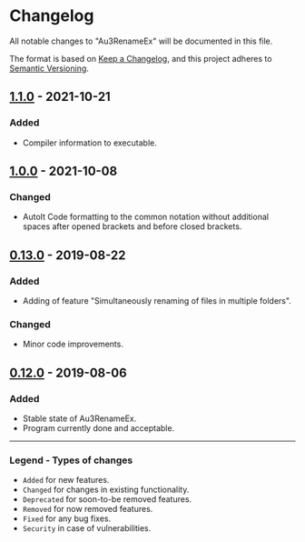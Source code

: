 # Changelog

All notable changes to "Au3RenameEx" will be documented in this file.

The format is based on [Keep a Changelog](https://keepachangelog.com/en/1.0.0/),
and this project adheres to [Semantic Versioning](https://semver.org/spec/v2.0.0.html).

## [1.1.0] - 2021-10-21

### Added

- Compiler information to executable.

## [1.0.0] - 2021-10-08

### Changed

- AutoIt Code formatting to the common notation without additional spaces after opened brackets and before closed brackets.

## [0.13.0] - 2019-08-22

### Added

- Adding of feature "Simultaneously renaming of files in multiple folders".

### Changed

- Minor code improvements.

## [0.12.0] - 2019-08-06

### Added

- Stable state of Au3RenameEx.
- Program currently done and acceptable.

[1.1.0]: https://github.com/Sven-Seyfert/Au3RenameEx/compare/v1.0.0...v1.1.0
[1.0.0]: https://github.com/Sven-Seyfert/Au3RenameEx/compare/v0.13.0...v1.0.0
[0.13.0]: https://github.com/Sven-Seyfert/Au3RenameEx/compare/v0.12.0...v0.13.0
[0.12.0]: https://github.com/Sven-Seyfert/Au3RenameEx/releases/tag/v0.12.0

---

### Legend - Types of changes
- `Added` for new features.
- `Changed` for changes in existing functionality.
- `Deprecated` for soon-to-be removed features.
- `Removed` for now removed features.
- `Fixed` for any bug fixes.
- `Security` in case of vulnerabilities.
